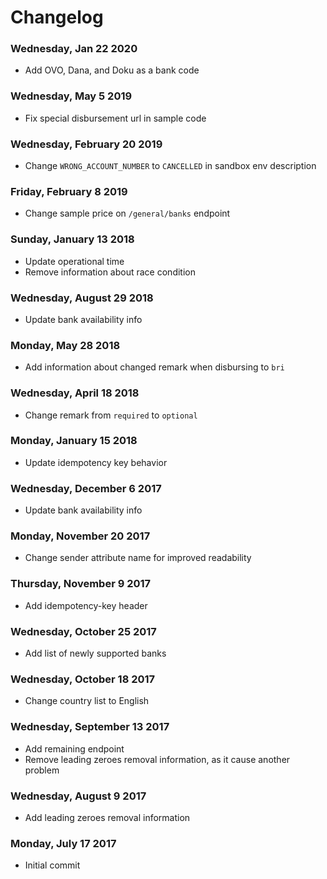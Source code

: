 # Changelog

### Wednesday, Jan 22 2020
* Add OVO, Dana, and Doku as a bank code

### Wednesday, May 5 2019
* Fix special disbursement url in sample code

### Wednesday, February 20 2019
* Change `WRONG_ACCOUNT_NUMBER` to `CANCELLED` in sandbox env description

### Friday, February 8 2019
* Change sample price on `/general/banks` endpoint

### Sunday, January 13 2018
* Update operational time
* Remove information about race condition

### Wednesday, August 29 2018

* Update bank availability info

### Monday, May 28 2018

* Add information about changed remark when disbursing to `bri`

### Wednesday, April 18 2018

* Change remark from `required` to `optional`

### Monday, January 15 2018

* Update idempotency key behavior

### Wednesday, December 6 2017

* Update bank availability info

### Monday, November 20 2017

* Change sender attribute name for improved readability

### Thursday, November 9 2017

* Add idempotency-key header

### Wednesday, October 25 2017

* Add list of newly supported banks

### Wednesday, October 18 2017

* Change country list to English

### Wednesday, September 13 2017

* Add remaining endpoint
* Remove leading zeroes removal information, as it cause another problem

### Wednesday, August 9 2017

* Add leading zeroes removal information

### Monday, July 17 2017

* Initial commit